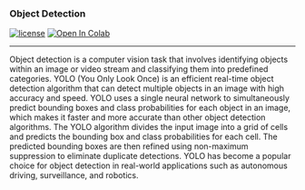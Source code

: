### Object Detection

[![license](https://img.shields.io/github/license/mashape/apistatus.svg)](LICENSE)
[![Open In Colab](https://colab.research.google.com/assets/colab-badge.svg)](https://colab.research.google.com/drive/1wZ_dKPqKXUCNT_bdk5GjUZ8t4IjWFjmB?usp=sharing)

<hr>
<p>Object detection is a computer vision task that involves identifying objects within an image or video stream and classifying them into predefined categories. YOLO (You Only Look Once) is an efficient real-time object detection algorithm that can detect multiple objects in an image with high accuracy and speed. YOLO uses a single neural network to simultaneously predict bounding boxes and class probabilities for each object in an image, which makes it faster and more accurate than other object detection algorithms. The YOLO algorithm divides the input image into a grid of cells and predicts the bounding box and class probabilities for each cell. The predicted bounding boxes are then refined using non-maximum suppression to eliminate duplicate detections. YOLO has become a popular choice for object detection in real-world applications such as autonomous driving, surveillance, and robotics.</p>

